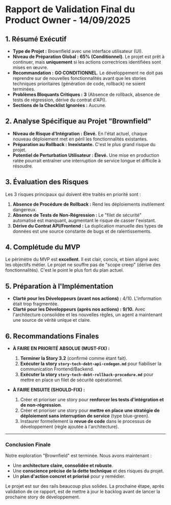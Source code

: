 # Rapport de Validation Final du Product Owner - 14/09/2025

## 1. Résumé Exécutif

*   **Type de Projet :** Brownfield avec une interface utilisateur (UI).
*   **Niveau de Préparation Global :** **65% (Conditionnel)**. Le projet est prêt à continuer, mais **uniquement** si les actions correctrices identifiées sont mises en œuvre.
*   **Recommandation :** **GO CONDITIONNEL**. Le développement ne doit pas reprendre sur de nouvelles fonctionnalités avant que les stories techniques prioritaires (génération de code, rollback) ne soient terminées.
*   **Problèmes Bloquants Critiques :** **3** (Absence de rollback, absence de tests de régression, dérive du contrat d'API).
*   **Sections de la Checklist Ignorées :** Aucune.

## 2. Analyse Spécifique au Projet "Brownfield"

*   **Niveau de Risque d'Intégration :** **Élevé.** En l'état actuel, chaque nouveau déploiement met en péril les fonctionnalités existantes.
*   **Préparation au Rollback :** **Inexistante.** C'est le plus grand risque du projet.
*   **Potentiel de Perturbation Utilisateur :** **Élevé.** Une mise en production ratée pourrait entraîner une interruption de service longue et difficile à résoudre.

## 3. Évaluation des Risques

Les 3 risques principaux qui doivent être traités en priorité sont :
1.  **Absence de Procédure de Rollback :** Rend les déploiements inutilement dangereux.
2.  **Absence de Tests de Non-Régression :** Le "filet de sécurité" automatisé est manquant, augmentant le risque de casser l'existant.
3.  **Dérive du Contrat API/Frontend :** La duplication manuelle des types de données est une source constante de bugs et de ralentissements.

## 4. Complétude du MVP

Le périmètre du MVP est **excellent**. Il est clair, concis, et bien aligné avec les objectifs métier. Le projet ne souffre pas de "scope creep" (dérive des fonctionnalités). C'est le point le plus fort du plan actuel.

## 5. Préparation à l'Implémentation

*   **Clarté pour les Développeurs (avant nos actions) :** 4/10. L'information était trop fragmentée.
*   **Clarté pour les Développeurs (après nos actions) :** **9/10.** Avec l'architecture consolidée et les nouvelles règles, un agent a maintenant une source de vérité unique et claire.

## 6. Recommandations Finales

*   **À FAIRE EN PRIORITÉ ABSOLUE (MUST-FIX) :**
    1.  **Terminer la Story 3.2** (confirmé comme étant fait).
    2.  **Exécuter la story `story-tech-debt-api-codegen.md`** pour fiabiliser la communication Frontend/Backend.
    3.  **Exécuter la story `story-tech-debt-rollback-procedure.md`** pour mettre en place un filet de sécurité opérationnel.

*   **À FAIRE ENSUITE (SHOULD-FIX) :**
    1.  Créer et prioriser une story pour **renforcer les tests d'intégration et de non-régression**.
    2.  Créer et prioriser une story pour **mettre en place une stratégie de déploiement sans interruption de service** (type blue-green).
    3.  Instaurer formellement la **revue de code** dans le processus de développement (règle ajoutée à l'architecture).

---

### Conclusion Finale

Notre exploration "Brownfield" est terminée. Nous avons maintenant :
- Une **architecture claire, consolidée et robuste**.
- Une **conscience précise de la dette technique** et des risques du projet.
- Un **plan d'action concret et priorisé** pour y remédier.

Le projet est sur des rails beaucoup plus solides. La prochaine étape, après validation de ce rapport, est de mettre à jour le backlog avant de lancer la prochaine story de développement.
